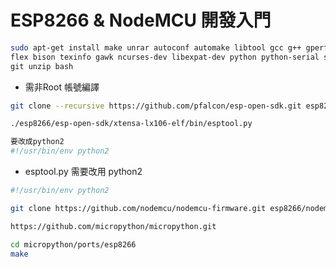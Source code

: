 
# ESP8266 & NodeMCU 開發入門



```sh
sudo apt-get install make unrar autoconf automake libtool gcc g++ gperf \
flex bison texinfo gawk ncurses-dev libexpat-dev python python-serial sed \
git unzip bash
```

- 需非Root 帳號編譯

```sh
git clone --recursive https://github.com/pfalcon/esp-open-sdk.git esp8266/esp-open-sdk
```

```sh
./esp8266/esp-open-sdk/xtensa-lx106-elf/bin/esptool.py

要改成python2
#!/usr/bin/env python2
```


- esptool.py 需要改用 python2 


```sh
#!/usr/bin/env python2
```

```sh
git clone https://github.com/nodemcu/nodemcu-firmware.git esp8266/nodemcu-firmware
```


```sh
https://github.com/micropython/micropython.git
```

```sh
cd micropython/ports/esp8266
make
```
